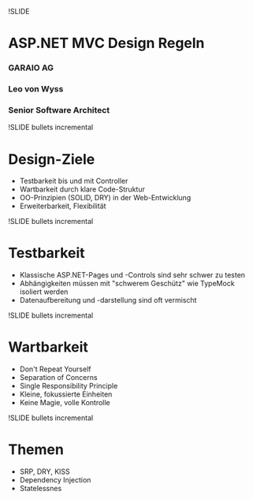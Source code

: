 !SLIDE 
# ASP.NET MVC Design Regeln #

### GARAIO AG ###
### Leo von Wyss ###
### Senior Software Architect ###

!SLIDE bullets incremental
# Design-Ziele #
* Testbarkeit bis und mit Controller
* Wartbarkeit durch klare Code-Struktur
* OO-Prinzipien (SOLID, DRY) in der Web-Entwicklung
* Erweiterbarkeit, Flexibilität

!SLIDE bullets incremental
# Testbarkeit #
* Klassische ASP.NET-Pages und -Controls sind sehr schwer zu testen
* Abhängigkeiten müssen mit "schwerem Geschütz" wie TypeMock isoliert werden
* Datenaufbereitung und -darstellung sind oft vermischt

!SLIDE bullets incremental
# Wartbarkeit #
* Don't Repeat Yourself
* Separation of Concerns
* Single Responsibility Principle
* Kleine, fokussierte Einheiten
* Keine Magie, volle Kontrolle

!SLIDE bullets incremental
# Themen #
* SRP, DRY, KISS
* Dependency Injection
* Statelessnes
